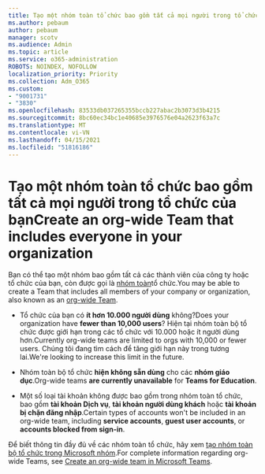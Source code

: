 ```yaml
---
title: Tạo một nhóm toàn tổ chức bao gồm tất cả mọi người trong tổ chức của bạn
ms.author: pebaum
author: pebaum
manager: scotv
ms.audience: Admin
ms.topic: article
ms.service: o365-administration
ROBOTS: NOINDEX, NOFOLLOW
localization_priority: Priority
ms.collection: Adm_O365
ms.custom:
- "9001731"
- "3830"
ms.openlocfilehash: 83533db037265355bccb227abac2b3073d3b4215
ms.sourcegitcommit: 8bc60ec34bc1e40685e3976576e04a2623f63a7c
ms.translationtype: MT
ms.contentlocale: vi-VN
ms.lasthandoff: 04/15/2021
ms.locfileid: "51816186"
---
```

# <a name="create-an-org-wide-team-that-includes-everyone-in-your-organization"></a><span data-ttu-id="82438-102">Tạo một nhóm toàn tổ chức bao gồm tất cả mọi người trong tổ chức của bạn</span><span class="sxs-lookup"><span data-stu-id="82438-102">Create an org-wide Team that includes everyone in your organization</span></span>

<span data-ttu-id="82438-103">Bạn có thể tạo một nhóm bao gồm tất cả các thành viên của công ty hoặc tổ chức của bạn, còn được gọi là [nhóm toàn](https://docs.microsoft.com/microsoftteams/create-an-org-wide-team)tổ chức.</span><span class="sxs-lookup"><span data-stu-id="82438-103">You may be able to create a Team that includes all members of your company or organization, also known as an [org-wide Team](https://docs.microsoft.com/microsoftteams/create-an-org-wide-team).</span></span>

- <span data-ttu-id="82438-104">Tổ chức của bạn có **ít hơn 10.000 người dùng** không?</span><span class="sxs-lookup"><span data-stu-id="82438-104">Does your organization have **fewer than 10,000 users**?</span></span> <span data-ttu-id="82438-105">Hiện tại nhóm toàn bộ tổ chức được giới hạn trong các tổ chức với 10.000 hoặc ít người dùng hơn.</span><span class="sxs-lookup"><span data-stu-id="82438-105">Currently org-wide teams are limited to orgs with 10,000 or fewer users.</span></span> <span data-ttu-id="82438-106">Chúng tôi đang tìm cách để tăng giới hạn này trong tương lai.</span><span class="sxs-lookup"><span data-stu-id="82438-106">We're looking to increase this limit in the future.</span></span>

- <span data-ttu-id="82438-107">Nhóm toàn bộ tổ chức **hiện không sẵn dùng** cho các **nhóm giáo dục**.</span><span class="sxs-lookup"><span data-stu-id="82438-107">Org-wide teams **are currently unavailable** for **Teams for Education**.</span></span>

- <span data-ttu-id="82438-108">Một số loại tài khoản không được bao gồm trong nhóm toàn tổ chức, bao gồm **tài khoản Dịch vụ**, **tài khoản người dùng khách** hoặc **tài khoản bị chặn đăng nhập**.</span><span class="sxs-lookup"><span data-stu-id="82438-108">Certain types of accounts won't be included in an org-wide team, including **service accounts**, **guest user accounts**, or **accounts blocked from sign-in**.</span></span>

<span data-ttu-id="82438-109">Để biết thông tin đầy đủ về các nhóm toàn tổ chức, hãy xem [tạo nhóm toàn bộ tổ chức trong Microsoft nhóm](https://docs.microsoft.com/microsoftteams/create-an-org-wide-team).</span><span class="sxs-lookup"><span data-stu-id="82438-109">For complete information regarding org-wide Teams, see [Create an org-wide team in Microsoft Teams](https://docs.microsoft.com/microsoftteams/create-an-org-wide-team).</span></span> 
